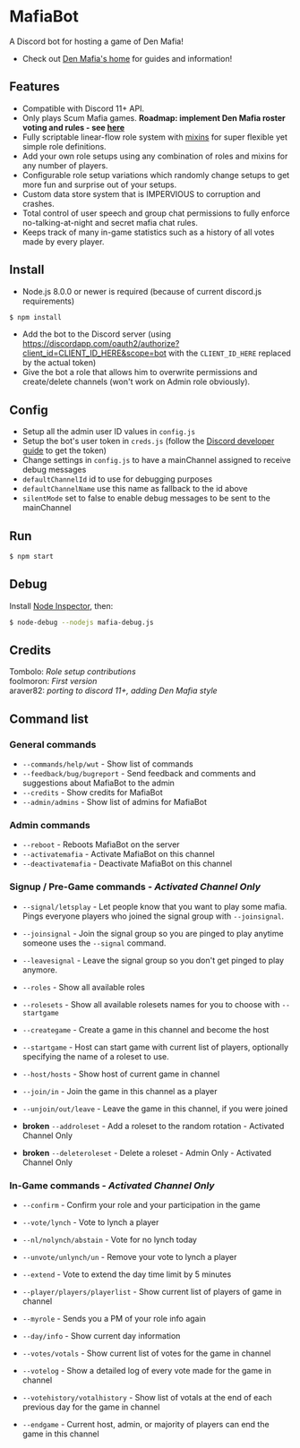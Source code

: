 # MafiaBot

A Discord bot for hosting a game of Den Mafia!

* Check out [Den Mafia's home](http://mafiamaniac.net/index.php?showforum=3) for guides and information!

## Features

* Compatible with Discord 11+ API.
* Only plays Scum Mafia games. **Roadmap: implement Den Mafia roster voting and rules - see [here](http://mafiamaniac.net/index.php?showtopic=685)**
* Fully scriptable linear-flow role system with [mixins](roles/mods) for super flexible yet simple role definitions.
* Add your own role setups using any combination of roles and mixins for any number of players.
* Configurable role setup variations which randomly change setups to get more fun and surprise out of your setups.
* Custom data store system that is IMPERVIOUS to corruption and crashes.
* Total control of user speech and group chat permissions to fully enforce no-talking-at-night and secret mafia chat rules.
* Keeps track of many in-game statistics such as a history of all votes made by every player.

## Install

* Node.js 8.0.0 or newer is required (because of current discord.js requirements)

```sh
$ npm install
```

* Add the bot to the Discord server (using https://discordapp.com/oauth2/authorize?client_id=CLIENT_ID_HERE&scope=bot with the `CLIENT_ID_HERE` replaced by the actual token)
* Give the bot a role that allows him to overwrite permissions and create/delete channels (won't work on Admin role obviously).

## Config

* Setup all the admin user ID values in `config.js`  
* Setup the bot's user token in `creds.js` (follow the [Discord developer guide](https://discordapp.com/developers/docs/intro) to get the token)
* Change settings in `config.js` to have a mainChannel assigned to receive debug messages
* `defaultChannelId` id to use for debugging purposes
* `defaultChannelName` use this name as fallback to the id above
* `silentMode` set to false to enable debug messages to be sent to the mainChannel

## Run

```sh
$ npm start
```

## Debug

Install [Node Inspector](https://github.com/node-inspector/node-inspector), then:
```sh
$ node-debug --nodejs mafia-debug.js
```

## Credits
Tombolo: *Role setup contributions*  
foolmoron: *First version*  
araver82: *porting to discord 11+, adding Den Mafia style*

## Command list

### General commands 
* `--commands/help/wut` - Show list of commands
* `--feedback/bug/bugreport` - Send feedback and comments and suggestions about MafiaBot to the admin
* `--credits` - Show credits for MafiaBot
* `--admin/admins` - Show list of admins for MafiaBot

### Admin commands
* `--reboot` - Reboots MafiaBot on the server
* `--activatemafia` - Activate MafiaBot on this channel
* `--deactivatemafia` - Deactivate MafiaBot on this channel

### Signup / Pre-Game commands - *Activated Channel Only*
* `--signal/letsplay` - Let people know that you want to play some mafia. Pings everyone players who joined the signal group with `--joinsignal`.
* `--joinsignal` - Join the signal group so you are pinged to play anytime someone uses the `--signal` command.
* `--leavesignal` - Leave the signal group so you don't get pinged to play anymore.
* `--roles` - Show all available roles
* `--rolesets` - Show all available rolesets names for you to choose with `--startgame`
* `--creategame` - Create a game in this channel and become the host
* `--startgame` - Host can start game with current list of players, optionally specifying the name of a roleset to use.
* `--host/hosts` - Show host of current game in channel
* `--join/in` - Join the game in this channel as a player
* `--unjoin/out/leave` - Leave the game in this channel, if you were joined

* **broken** `--addroleset` - Add a roleset to the random rotation - Activated Channel Only
* **broken** `--deleteroleset` - Delete a roleset - Admin Only - Activated Channel Only

### In-Game commands - *Activated Channel Only*
* `--confirm` - Confirm your role and your participation in the game

* `--vote/lynch` - Vote to lynch a player
* `--nl/nolynch/abstain` - Vote for no lynch today
* `--unvote/unlynch/un` - Remove your vote to lynch a player
* `--extend` - Vote to extend the day time limit by 5 minutes

* `--player/players/playerlist` - Show current list of players of game in channel
* `--myrole` - Sends you a PM of your role info again
* `--day/info` - Show current day information
* `--votes/votals` - Show current list of votes for the game in channel
* `--votelog` - Show a detailed log of every vote made for the game in channel
* `--votehistory/votalhistory` - Show list of votals at the end of each previous day for the game in channel
* `--endgame` - Current host, admin, or majority of players can end the game in this channel

